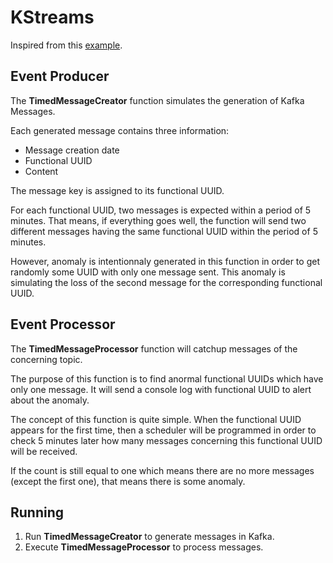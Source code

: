 # KStreams

Inspired from this [example](https://github.com/aseigneurin/kafka-tutorial-event-processing).



## Event Producer

The **TimedMessageCreator** function simulates the generation of Kafka Messages.

Each generated message contains three information:

- Message creation date
- Functional UUID
- Content

The message key is assigned to its functional UUID.

For each functional UUID, two messages is expected within a period of 5 minutes.
That means, if everything goes well, the function will send two different messages having the same functional UUID within the period of 5 minutes.

However, anomaly is intentionnaly generated in this function in order to get randomly some UUID with only one message sent. This anomaly is simulating the loss of the second message for the corresponding functional UUID.


## Event Processor

The **TimedMessageProcessor** function will catchup messages of the concerning topic.

The purpose of this function is to find anormal functional UUIDs which have only one message. It will send a console log with functional UUID to alert about the anomaly.

The concept of this function is quite simple.
When the functional UUID appears for the first time, then a scheduler will be programmed in order to check 5 minutes later how many messages concerning this functional UUID will be received.

If the count is still equal to one which means there are no more messages (except the first one), that means there is some anomaly.

## Running

1. Run **TimedMessageCreator** to generate messages in Kafka.
2. Execute **TimedMessageProcessor** to process messages.
